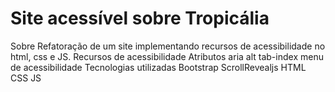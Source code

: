 # Site acessível sobre Tropicália
Sobre
Refatoração de um site implementando recursos de acessibilidade no html, css e JS.
Recursos de acessibilidade
Atributos aria
alt
tab-index
menu de acessibilidade
Tecnologias utilizadas
Bootstrap
ScrollRevealjs
HTML
CSS
JS
